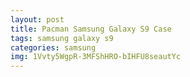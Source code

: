 ```yaml
---
layout: post
title: Pacman Samsung Galaxy S9 Case
tags: samsung galaxy s9
categories: samsung
img: 1Vvty5WgpR-3MFShHRO-bIHFU8seautYc
---
```

